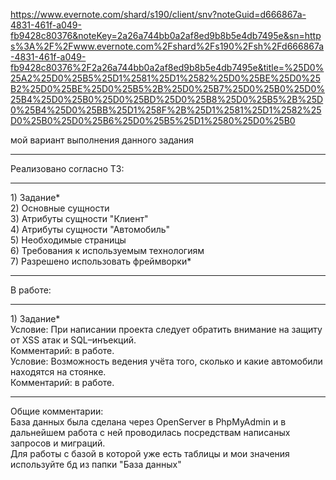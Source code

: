 https://www.evernote.com/shard/s190/client/snv?noteGuid=d666867a-4831-461f-a049-fb9428c80376&noteKey=2a26a744bb0a2af8ed9b8b5e4db7495e&sn=https%3A%2F%2Fwww.evernote.com%2Fshard%2Fs190%2Fsh%2Fd666867a-4831-461f-a049-fb9428c80376%2F2a26a744bb0a2af8ed9b8b5e4db7495e&title=%25D0%25A2%25D0%25B5%25D1%2581%25D1%2582%25D0%25BE%25D0%25B2%25D0%25BE%25D0%25B5%2B%25D0%25B7%25D0%25B0%25D0%25B4%25D0%25B0%25D0%25BD%25D0%25B8%25D0%25B5%2B%25D0%25B4%25D0%25BB%25D1%258F%2B%25D1%2581%25D1%2582%25D0%25B0%25D0%25B6%25D0%25B5%25D1%2580%25D0%25B0

мой вариант выполнения данного задания<br>
<hr>
Реализовано согласно ТЗ:<br>
<hr>
1) Задание*<br>
2) Основные сущности<br>
3) Атрибуты сущности "Клиент" <br>
4) Атрибуты сущности "Автомобиль"<br>
5) Необходимые страницы<br>
6) Требования к используемым технологиям<br>
7) Разрешено использовать фреймворки*<br>
<hr>
В работе:<br>
<hr>
1) Задание*<br>
Условие: При написании проекта следует обратить внимание на защиту от XSS атак и SQL–инъекций.<br>
Комментарий: в работе.<br>
Условие: Возможность ведения учёта того, сколько и какие автомобили находятся на стоянке.<br>
Комментарий: в работе.<br>

<hr>
Общие комментарии:<br>
База данных была сделана через OpenServer в PhpMyAdmin и в дальнейшем работа с ней проводилась посредствам написаных запросов и миграций.<br>
Для работы с базой в которой уже есть таблицы и мои значения используйте бд из папки "База данных"<br>

